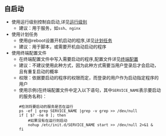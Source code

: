 ## 自启动
* 使用运行级别控制自启动,详见[运行级别](/note/linux/运行级别)
    * 建议：用于服务，如`ssh`、`nginx`
* 使用计划任务
    * 使用@reboot设置开机启动的程序,详见[计划任务](/note/linux/计划任务)
    * 建议：用于脚本，或需要开机自动启动的程序
* 使用终端配置文件
    * 在终端配置文件中写入需要启动的程序,配置文件详见[终端配置](/note/linux/终端配置)
    * 建议：不建议使用此种方式，因为此种方式需要当用户登录后才会启动，且有重复启动的概率
    * 权限：依据要启动的程序的权限而定，而登录的用户作为启动指定程序的用户
    * 使用示例(在终端配置文件中定入以下语句，其中`SERVICE_NAME`表示要启动的服务名称)：
        ```shell
        #检测将要启动的服务是否在运行
        ps -ef | grep SERVICE_NAME |grep -v grep >> /dev/null
        if [ $? -ne 0 ]; then
            #如果没有在运行则启动
            nohup /etc/init.d/SERVICE_NAME start >> /dev/null 2>&1 &
        fi
        ```